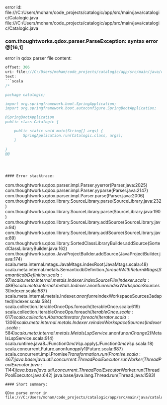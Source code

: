 error id: file:///C:/Users/moham/code_projects/catalogic/app/src/main/java/catalogic/Catalogic.java
file:///C:/Users/moham/code_projects/catalogic/app/src/main/java/catalogic/Catalogic.java
### com.thoughtworks.qdox.parser.ParseException: syntax error @[16,1]

error in qdox parser
file content:
```java
offset: 306
uri: file:///C:/Users/moham/code_projects/catalogic/app/src/main/java/catalogic/Catalogic.java
text:
```scala
/*

package catalogic;

import org.springframework.boot.SpringApplication;
import org.springframework.boot.autoconfigure.SpringBootApplication;

@SpringBootApplication
public class Catalogic {

    public static void main(String[] args) {
        SpringApplication.run(Catalogic.class, args);
    }
    
}
@@
```

```



#### Error stacktrace:

```
com.thoughtworks.qdox.parser.impl.Parser.yyerror(Parser.java:2025)
	com.thoughtworks.qdox.parser.impl.Parser.yyparse(Parser.java:2147)
	com.thoughtworks.qdox.parser.impl.Parser.parse(Parser.java:2006)
	com.thoughtworks.qdox.library.SourceLibrary.parse(SourceLibrary.java:232)
	com.thoughtworks.qdox.library.SourceLibrary.parse(SourceLibrary.java:190)
	com.thoughtworks.qdox.library.SourceLibrary.addSource(SourceLibrary.java:94)
	com.thoughtworks.qdox.library.SourceLibrary.addSource(SourceLibrary.java:89)
	com.thoughtworks.qdox.library.SortedClassLibraryBuilder.addSource(SortedClassLibraryBuilder.java:162)
	com.thoughtworks.qdox.JavaProjectBuilder.addSource(JavaProjectBuilder.java:174)
	scala.meta.internal.mtags.JavaMtags.indexRoot(JavaMtags.scala:48)
	scala.meta.internal.metals.SemanticdbDefinition$.foreachWithReturnMtags(SemanticdbDefinition.scala:97)
	scala.meta.internal.metals.Indexer.indexSourceFile(Indexer.scala:489)
	scala.meta.internal.metals.Indexer.$anonfun$reindexWorkspaceSources$3(Indexer.scala:587)
	scala.meta.internal.metals.Indexer.$anonfun$reindexWorkspaceSources$3$adapted(Indexer.scala:584)
	scala.collection.IterableOnceOps.foreach(IterableOnce.scala:619)
	scala.collection.IterableOnceOps.foreach$(IterableOnce.scala:617)
	scala.collection.AbstractIterator.foreach(Iterator.scala:1306)
	scala.meta.internal.metals.Indexer.reindexWorkspaceSources(Indexer.scala:584)
	scala.meta.internal.metals.MetalsLspService.$anonfun$onChange$2(MetalsLspService.scala:914)
	scala.runtime.java8.JFunction0$mcV$sp.apply(JFunction0$mcV$sp.scala:18)
	scala.concurrent.Future$.$anonfun$apply$1(Future.scala:687)
	scala.concurrent.impl.Promise$Transformation.run(Promise.scala:467)
	java.base/java.util.concurrent.ThreadPoolExecutor.runWorker(ThreadPoolExecutor.java:1144)
	java.base/java.util.concurrent.ThreadPoolExecutor$Worker.run(ThreadPoolExecutor.java:642)
	java.base/java.lang.Thread.run(Thread.java:1583)
```
#### Short summary: 

QDox parse error in file:///C:/Users/moham/code_projects/catalogic/app/src/main/java/catalogic/Catalogic.java